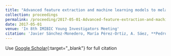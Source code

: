 ```yaml
---
title: "Advanced feature extraction and machine learning models to melanoma and Breslow index detection"
collection: proceedings
permalink: /proceeding/2017-05-01-Advanced-feature-extraction-and-machine-learning-models-to-melanoma-and-Breslow-index-detection
date: 2017-05-01
venue: 'In 8th IMIBIC Young Investigators Meeting'
citation: 'Javier Sánchez-Monedero, María Pérez-Ortiz, A. Sáez, **Pedro Antonio Gutiérrez, **César Hervás-Martínez, &quot;Advanced feature extraction and machine learning models to melanoma and Breslow index detection.&quot; In 8th IMIBIC Young Investigators Meeting, 2017, Córdoba, Spain, pp.131.'
---
```

Use [Google Scholar](https://scholar.google.com/scholar?q=Advanced+feature+extraction+and+machine+learning+models+to+melanoma+and+Breslow+index+detection){:target="_blank"} for full citation